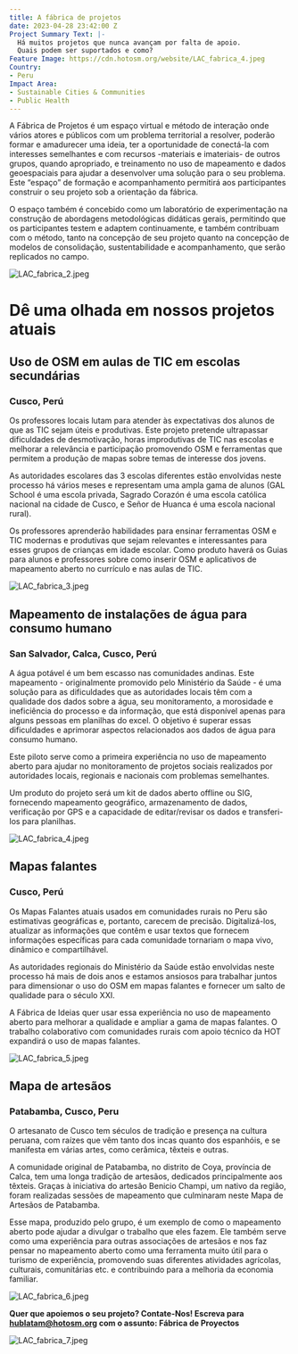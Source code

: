 ```yaml
---
title: A fábrica de projetos
date: 2023-04-28 23:42:00 Z
Project Summary Text: |-
  Há muitos projetos que nunca avançam por falta de apoio.
  Quais podem ser suportados e como?
Feature Image: https://cdn.hotosm.org/website/LAC_fabrica_4.jpeg
Country:
- Peru
Impact Area:
- Sustainable Cities & Communities
- Public Health
---
```


A Fábrica de Projetos é um espaço virtual e método de interação onde vários atores e públicos com um problema territorial a resolver, poderão formar e amadurecer uma ideia, ter a oportunidade de conectá-la com interesses semelhantes e com recursos -materiais e imateriais- de outros grupos, quando apropriado, e treinamento no uso de mapeamento e dados geoespaciais para ajudar a desenvolver uma solução para o seu problema. Este “espaço” de formação e acompanhamento permitirá aos participantes construir o seu projeto sob a orientação da fábrica.

O espaço também é concebido como um laboratório de experimentação na construção de abordagens metodológicas didáticas gerais, permitindo que os participantes testem e adaptem continuamente, e também contribuam com o método, tanto na concepção de seu projeto quanto na concepção de modelos de consolidação, sustentabilidade e acompanhamento, que serão replicados no campo.

![LAC_fabrica_2.jpeg](https://cdn.hotosm.org/website/LAC_fabrica_2.jpeg)

# Dê uma olhada em nossos projetos atuais

## Uso de OSM em aulas de TIC em escolas secundárias
### Cusco, Perú

Os professores locais lutam para atender às expectativas dos alunos de que as TIC sejam úteis e produtivas. Este projeto pretende ultrapassar dificuldades de desmotivação, horas improdutivas de TIC nas escolas e melhorar a relevância e participação promovendo OSM e ferramentas que permitem a produção de mapas sobre temas de interesse dos jovens.

As autoridades escolares das 3 escolas diferentes estão envolvidas neste processo há vários meses e representam uma ampla gama de alunos (GAL School é uma escola privada, Sagrado Corazón é uma escola católica nacional na cidade de Cusco, e Señor de Huanca é uma escola nacional rural).

Os professores aprenderão habilidades para ensinar ferramentas OSM e TIC modernas e produtivas que sejam relevantes e interessantes para esses grupos de crianças em idade escolar. Como produto haverá os Guias para alunos e professores sobre como inserir OSM e aplicativos de mapeamento aberto no currículo e nas aulas de TIC.

![LAC_fabrica_3.jpeg](https://cdn.hotosm.org/website/LAC_fabrica_3.jpeg)

## Mapeamento de instalações de água para consumo humano
### San Salvador, Calca, Cusco, Perú

A água potável é um bem escasso nas comunidades andinas. Este mapeamento - originalmente promovido pelo Ministério da Saúde - é uma solução para as dificuldades que as autoridades locais têm com a qualidade dos dados sobre a água, seu monitoramento, a morosidade e ineficiência do processo e da informação, que está disponível apenas para alguns pessoas em planilhas do excel. O objetivo é superar essas dificuldades e aprimorar aspectos relacionados aos dados de água para consumo humano.

Este piloto serve como a primeira experiência no uso de mapeamento aberto para ajudar no monitoramento de projetos sociais realizados por autoridades locais, regionais e nacionais com problemas semelhantes.

Um produto do projeto será um kit de dados aberto offline ou SIG, fornecendo mapeamento geográfico, armazenamento de dados, verificação por GPS e a capacidade de editar/revisar os dados e transferi-los para planilhas.

![LAC_fabrica_4.jpeg](https://cdn.hotosm.org/website/LAC_fabrica_4.jpeg)

## Mapas falantes
### Cusco, Perú

Os Mapas Falantes atuais usados ​​em comunidades rurais no Peru são estimativas geográficas e, portanto, carecem de precisão. Digitalizá-los, atualizar as informações que contêm e usar textos que fornecem informações específicas para cada comunidade tornariam o mapa vivo, dinâmico e compartilhável.

As autoridades regionais do Ministério da Saúde estão envolvidas neste processo há mais de dois anos e estamos ansiosos para trabalhar juntos para dimensionar o uso do OSM em mapas falantes e fornecer um salto de qualidade para o século XXI.

A Fábrica de Ideias quer usar essa experiência no uso de mapeamento aberto para melhorar a qualidade e ampliar a gama de mapas falantes. O trabalho colaborativo com comunidades rurais com apoio técnico da HOT expandirá o uso de mapas falantes.

![LAC_fabrica_5.jpeg](https://cdn.hotosm.org/website/LAC_fabrica_5.jpeg)

## Mapa de artesãos
### Patabamba, Cusco, Peru

O artesanato de Cusco tem séculos de tradição e presença na cultura peruana, com raízes que vêm tanto dos incas quanto dos espanhóis, e se manifesta em várias artes, como cerâmica, têxteis e outras.

A comunidade original de Patabamba, no distrito de Coya, província de Calca, tem uma longa tradição de artesãos, dedicados principalmente aos têxteis. Graças à iniciativa do artesão Benicio Champi, um nativo da região, foram realizadas sessões de mapeamento que culminaram neste Mapa de Artesãos de Patabamba.

Esse mapa, produzido pelo grupo, é um exemplo de como o mapeamento aberto pode ajudar a divulgar o trabalho que eles fazem. Ele também serve como uma experiência para outras associações de artesãos e nos faz pensar no mapeamento aberto como uma ferramenta muito útil para o turismo de experiência, promovendo suas diferentes atividades agrícolas, culturais, comunitárias etc. e contribuindo para a melhoria da economia familiar.

![LAC_fabrica_6.jpeg](https://cdn.hotosm.org/website/LAC_fabrica_6.jpeg)

**Quer que apoiemos o seu projeto?
Contate-Nos!
Escreva para hublatam@hotosm.org com o assunto:
Fábrica de Proyectos**

![LAC_fabrica_7.jpeg](https://cdn.hotosm.org/website/LAC_fabrica_7.jpeg)